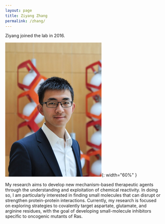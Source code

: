 ```yaml
---
layout: page
title: Ziyang Zhang
permalink: /zhang/
---
```

Ziyang joined the lab in 2016.

![zhang pic](../img/zhang.png){: width="60%" }



My research aims to develop new mechanism-based therapeutic agents through the understanding and exploitation of chemical reactivity. In doing so, I am particularly interested in finding small molecules that can disrupt or strengthen protein-protein interactions. Currently, my research is focused on exploring strategies to covalently target aspartate, glutamate, and arginine residues, with the goal of developing small-molecule inhibitors specific to oncogenic mutants of Ras.

